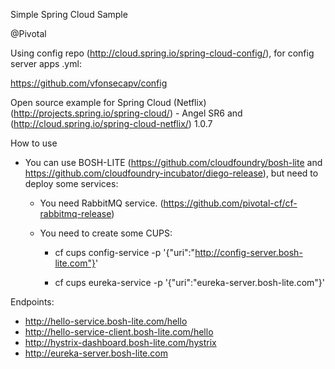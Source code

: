 Simple Spring Cloud Sample

@Pivotal

Using config repo (http://cloud.spring.io/spring-cloud-config/), for config server apps .yml:

https://github.com/vfonsecapv/config

Open source example for Spring Cloud (Netflix) (http://projects.spring.io/spring-cloud/) - Angel SR6 and (http://cloud.spring.io/spring-cloud-netflix/) 1.0.7

How to use

* You can use BOSH-LITE (https://github.com/cloudfoundry/bosh-lite and https://github.com/cloudfoundry-incubator/diego-release), but need to deploy some services:

	* You need RabbitMQ service. (https://github.com/pivotal-cf/cf-rabbitmq-release)

	* You need to create some CUPS:

		* cf cups config-service -p '{"uri":"http://config-server.bosh-lite.com"}'

		* cf cups eureka-service -p '{"uri":"eureka-server.bosh-lite.com"}'

Endpoints:

 * http://hello-service.bosh-lite.com/hello
 * http://hello-service-client.bosh-lite.com/hello
 * http://hystrix-dashboard.bosh-lite.com/hystrix
 * http://eureka-server.bosh-lite.com